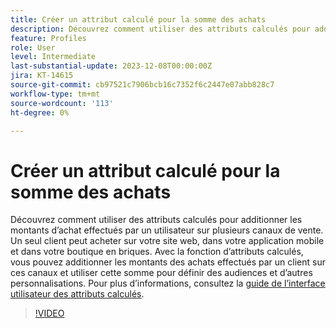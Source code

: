 ```yaml
---
title: Créer un attribut calculé pour la somme des achats
description: Découvrez comment utiliser des attributs calculés pour additionner les montants d’achat effectués par un utilisateur sur plusieurs canaux de vente.
feature: Profiles
role: User
level: Intermediate
last-substantial-update: 2023-12-08T00:00:00Z
jira: KT-14615
source-git-commit: cb97521c7906bcb16c7352f6c2447e07abb828c7
workflow-type: tm+mt
source-wordcount: '113'
ht-degree: 0%

---
```


# Créer un attribut calculé pour la somme des achats

Découvrez comment utiliser des attributs calculés pour additionner les montants d’achat effectués par un utilisateur sur plusieurs canaux de vente. Un seul client peut acheter sur votre site web, dans votre application mobile et dans votre boutique en briques. Avec la fonction d’attributs calculés, vous pouvez additionner les montants des achats effectués par un client sur ces canaux et utiliser cette somme pour définir des audiences et d’autres personnalisations. Pour plus d’informations, consultez la [guide de l’interface utilisateur des attributs calculés](https://experienceleague.adobe.com/docs/experience-platform/profile/computed-attributes/ui.html?).

>[!VIDEO](https://video.tv.adobe.com/v/3425899?learn=on)
